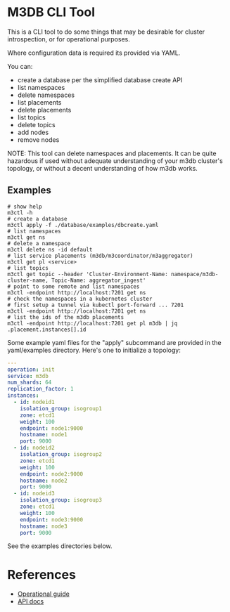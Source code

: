 # M3DB CLI Tool

This is a CLI tool to do some things that may be desirable for
cluster introspection, or for operational purposes.

Where configuration data is required its provided via YAML.

You can:

* create a database per the simplified database create API
* list namespaces
* delete namespaces
* list placements
* delete placements
* list topics
* delete topics
* add nodes
* remove nodes

NOTE: This tool can delete namespaces and placements.  It can be
quite hazardous if used without adequate understanding of your m3db
cluster's topology, or without a decent understanding of how m3db
works.

## Examples

```
# show help
m3ctl -h
# create a database
m3ctl apply -f ./database/examples/dbcreate.yaml
# list namespaces
m3ctl get ns
# delete a namespace
m3ctl delete ns -id default
# list service placements (m3db/m3coordinator/m3aggregator)
m3ctl get pl <service>
# list topics
m3ctl get topic --header 'Cluster-Environment-Name: namespace/m3db-cluster-name, Topic-Name: aggregator_ingest'
# point to some remote and list namespaces
m3ctl -endpoint http://localhost:7201 get ns
# check the namespaces in a kubernetes cluster
# first setup a tunnel via kubectl port-forward ... 7201
m3ctl -endpoint http://localhost:7201 get ns
# list the ids of the m3db placements
m3ctl -endpoint http://localhost:7201 get pl m3db | jq .placement.instances[].id
```

Some example yaml files for the "apply" subcommand are provided in the yaml/examples directory.
Here's one to initialize a topology:

```yaml
---
operation: init
service: m3db
num_shards: 64
replication_factor: 1
instances:
  - id: nodeid1
    isolation_group: isogroup1
    zone: etcd1
    weight: 100
    endpoint: node1:9000
    hostname: node1
    port: 9000
  - id: nodeid2
    isolation_group: isogroup2
    zone: etcd1
    weight: 100
    endpoint: node2:9000
    hostname: node2
    port: 9000
  - id: nodeid3
    isolation_group: isogroup3
    zone: etcd1
    weight: 100
    endpoint: node3:9000
    hostname: node3
    port: 9000
```

See the examples directories below.

# References

 * [Operational guide](https://docs.m3db.io/operational_guide)
 * [API docs](https://www.m3db.io/openapi/)
